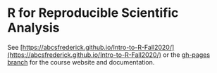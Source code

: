 # R for Reproducible Scientific Analysis

See [https://abcsfrederick.github.io/Intro-to-R-Fall2020/](https://abcsfrederick.github.io/Intro-to-R-Fall2020/) or the [gh-pages branch](https://github.com/abcsFrederick/Intro-to-R-Fall2020/tree/gh-pages) for the course website and documentation.
